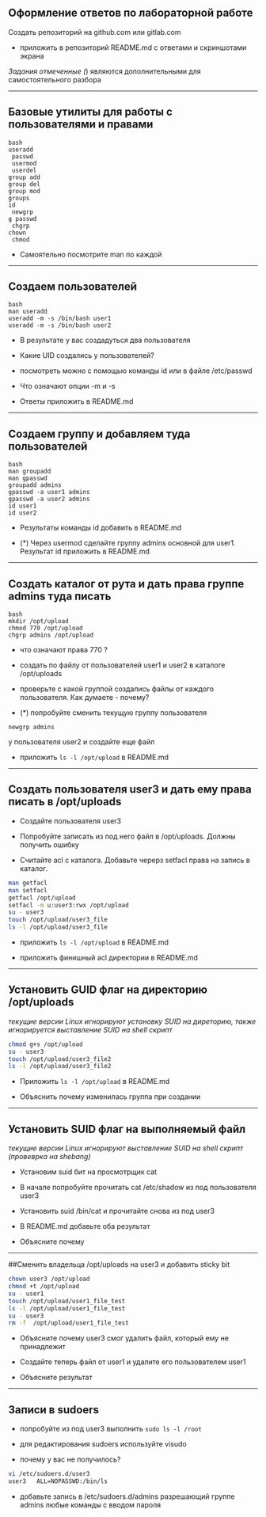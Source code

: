 ## Оформление ответов по лабораторной работе

Создать репозиторий на github.com или gitlab.com

* приложить в репозиторий  README.md с ответами и скриншотами экрана

*Задания отмеченные (*) являются дополнительными для самостоятельного разбора


---
## Базовые утилиты для работы с пользователями и правами

```
bash 
useradd
 passwd
 usermod
 userdel 
group add
group del
group mod
groups 
id
 newgrp
g passwd
 chgrp 
chown
 chmod
```

* Самоятельно посмотрите man по каждой
---

## Создаем пользователей


```
bash
man useradd
useradd -m -s /bin/bash user1
useradd -m -s /bin/bash user2 

```

* В результате у вас создадуться два пользователя

* Какие UID создались у пользователей?
    
* посмотреть можно с помощью команды id или в файле /etc/passwd

* Что означают опции -m и -s

* Ответы приложить в README.md


---

## Создаем группу и добавляем туда пользователей


```
bash
man groupadd
man gpasswd
groupadd admins
gpasswd -a user1 admins
gpasswd -a user2 admins
id user1
id user2

```

* Результаты команды id добавить в README.md

* (*) Через usermod сделайте группу admins основной для  user1. Результат id приложить в README.md


---

## Создать каталог от рута и дать права группе admins туда писать


```
bash
mkdir /opt/upload
chmod 770 /opt/upload
chgrp admins /opt/upload

```

* что означают права 770 ?

* создать по файлу от пользователей user1 и user2 в каталоге /opt/uploads

* проверьте с какой группой создались файлы от каждого пользователя. Как думаете - почему?

* (*) попробуйте сменить текущую группу пользователя  
```
newgrp admins
``` 
у пользователя user2 и создайте еще файл

* приложить ``` ls -l /opt/upload ```  в  README.md


---

## Создать пользователя user3 и дать ему права писать в /opt/uploads


* Создайте пользователя user3

* Попробуйте записать из под него файл в /opt/uploads. Должны получить ошибку

* Считайте acl с каталога. Добавьте черерз  setfacl права на запись в каталог.

```bash
man getfacl
man setfacl
getfacl /opt/upload
setfacl -m u:user3:rwx /opt/upload
su - user3
touch /opt/upload/user3_file
ls -l /opt/upload/user3_file
```


* приложить ```ls -l /opt/upload```  в  README.md

* приложить финишный acl  директории в README.md

---

## Установить GUID флаг на директорию /opt/uploads

_текущие версии Linux игнорируют установку SUID на диреторию, также игнорируется выставление SUID на shell скрипт_


```bash
chmod g+s /opt/upload
su - user3
touch /opt/upload/user3_file2
ls -l /opt/upload/user3_file2
```

* Приложить ```ls -l /opt/upload```  в  README.md

* Объяснить почему изменилась группа при создании


---
## Установить  SUID  флаг на выполняемый файл

_текущие версии Linux игнорируют выставление SUID на shell скрипт (провеврка на shebang)_


* Установим suid бит на просмотрщик cat 

* В начале  попробуйте прочитать cat /etc/shadow  из под пользователя user3

* Установить suid /bin/cat и прочитайте снова из под user3

* В README.md добавьте оба результат

* Объясните почему


---
 
 
##Сменить владельца  /opt/uploads  на user3 и добавить sticky bit

```bash
chown user3 /opt/upload
chmod +t /opt/upload
su - user1
touch /opt/upload/user1_file_test
ls -l /opt/upload/user1_file_test
su - user3
rm -f  /opt/upload/user1_file_test
```

* Объясните почему user3 смог удалить файл, который ему не принадлежит

* Создайте теперь файл от user1 и удалите его пользователем user1

* Объясните результат

---

## Записи в sudoers

* попробуйте из под user3 выполнить ```sudo ls -l /root```

* для редактирования sudoers используйте  visudo

* почему у вас не получилось?

```bash
vi /etc/sudoers.d/user3
user3	ALL=NOPASSWD:/bin/ls
```


* добавьте запись в /etc/sudoers.d/admins разрешающий группе admins любые команды с вводом пароля

